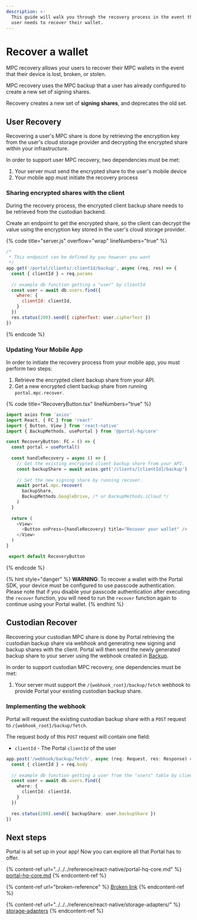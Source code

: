 ```yaml
---
description: >-
  This guide will walk you through the recovery process in the event that the
  user needs to recover their wallet.
---
```


# Recover a wallet

MPC recovery allows your users to recover their MPC wallets in the event that their device is lost, broken, or stolen.&#x20;

MPC recovery uses the MPC backup that a user has already configured to create a new set of signing shares.

Recovery creates a new set of **signing** **shares**, and deprecates the old set.

## User Recovery

Recovering a user's MPC share is done by retrieving the encryption key from the user's cloud storage provider and decrypting the encrypted share within your infrastructure.

In order to support user MPC recovery, two dependencies must be met:

1. Your server must send the encrypted share to the user's mobile device
2. Your mobile app must initiate the recovery process

### **Sharing encrypted shares with the client**

During the recovery process, the encrypted client backup share needs to be retrieved from the custodian backend.

Create an endpoint to get the encrypted share, so the client can decrypt the value using the encryption key stored in the user's cloud storage provider.

{% code title="server.js" overflow="wrap" lineNumbers="true" %}
```javascript
/*
 * This endpoint can be defined by you however you want
 */
app.get('/portal/clients/:clientId/backup', async (req, res) => {
  const { clientId } = req.params
  
  // example db function getting a "user" by clientId
  const user = await db.users.find({
    where: {
      clientId: clientId,
    }
  })
  res.status(200).send({ cipherText: user.cipherText })
})
```
{% endcode %}

### Updating Your Mobile App

In order to initiate the recovery process from your mobile app, you must perform two steps:

1. Retrieve the encrypted client backup share from your API.
2. Get a new encrypted client backup share from running `portal.mpc.recover`.

{% code title="RecoveryButton.tsx" lineNumbers="true" %}
```typescript
import axios from 'axios'
import React, { FC } from 'react'
import { Button, View } from 'react-native'
import { BackupMethods, usePortal } from '@portal-hq/core'

const RecoveryButton: FC = () => {
  const portal = usePortal()
  
  const handleRecovery = async () => {
    // Get the existing encrypted client backup share from your API.
    const backupShare = await axios.get('/clients/[clientId]/backup')
    
    // Set the new signing share by running recover.
    await portal.mpc.recover(
      backupShare,
      BackupMethods.GoogleDrive, /* or BackupMethods.iCloud */
    )
  }
  
  return (
    <View>
      <Button onPress={handleRecovery} title="Recover your wallet" />
    </View>
  )
}

 export default RecoveryButton 
```
{% endcode %}

{% hint style="danger" %}
**WARNING**: To recover a wallet with the Portal SDK, your device must be configured to use passcode authentication. Please note that if you disable your passcode authentication after executing the `recover` function, you will need to run the `recover` function again to continue using your Portal wallet.
{% endhint %}

## Custodian Recover

Recovering your custodian MPC share is done by Portal retrieving the custodian backup share via webhook and generating new signing and backup shares with the client. Portal will then send the newly generated backup share to your server using the webhook created in [Backup](back-up-a-wallet/#implementing-the-webhook).

In order to support custodian MPC recovery, one dependencies must be met:

1. Your server must support the `/{webhook_root}/backup/fetch` webhook to provide Portal your existing custodian backup share.

### **Implementing the webhook**

Portal will request the existing custodian backup share with a `POST` request to `/{webhook_root}/backup/fetch`.

The request body of this `POST` request will contain one field:

* `clientId` - The Portal `clientId` of the user

```typescript
app.post('/webhook/backup/fetch', async (req: Request, res: Response) => {
  const { clientId } = req.body
  
  // example db function getting a user from the "users" table by clientId
  const user = await db.users.find({
    where: {
      clientId: clientId,
    }
  })
  
  res.status(200).send({ backupShare: user.backupShare })
})
```

## Next steps

Portal is all set up in your app! Now you can explore all that Portal has to offer.

{% content-ref url="../../../reference/react-native/portal-hq-core.md" %}
[portal-hq-core.md](../../../reference/react-native/portal-hq-core.md)
{% endcontent-ref %}

{% content-ref url="broken-reference" %}
[Broken link](broken-reference)
{% endcontent-ref %}

{% content-ref url="../../../reference/react-native/storage-adapters/" %}
[storage-adapters](../../../reference/react-native/storage-adapters/)
{% endcontent-ref %}
